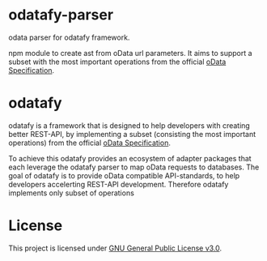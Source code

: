 # odatafy-parser
odata parser for odatafy framework.

npm module to create ast from oData url parameters. It aims to support a subset with the most important operations from the official [oData Specification](http://docs.oasis-open.org/odata/odata/v4.01/odata-v4.01-part2-url-conventions.html#sec_Introduction).

# odatafy

odatafy is a framework that is designed to help developers with creating better REST-API, by implementing a subset (consisting the most important operations) from the official [oData Specification](http://docs.oasis-open.org/odata/odata/v4.01/odata-v4.01-part2-url-conventions.html#sec_Introduction).

To achieve this odatafy provides an ecosystem of adapter packages that each leverage the odatafy parser to map oData requests to databases. The goal of odatafy is to provide oData compatible API-standards, to help developers accelerting REST-API development. Therefore odatafy implements only subset of operations

# License

This project is licensed under [GNU General Public License v3.0](https://choosealicense.com/licenses/gpl-3.0/).


